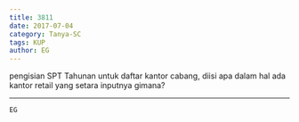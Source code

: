 ```yaml
---
title: 3811
date: 2017-07-04
category: Tanya-SC
tags: KUP
author: EG
---
```


pengisian SPT Tahunan untuk daftar kantor cabang, diisi apa dalam hal ada kantor retail yang setara inputnya gimana?

---



`EG`
